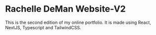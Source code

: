 # Rachelle DeMan Website-V2

This is the second edition of my online portfolio. It is made using React, NextJS, Typescript and TailwindCSS.
